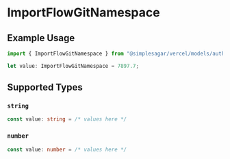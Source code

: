 # ImportFlowGitNamespace

## Example Usage

```typescript
import { ImportFlowGitNamespace } from "@simplesagar/vercel/models/authuser.js";

let value: ImportFlowGitNamespace = 7897.7;
```

## Supported Types

### `string`

```typescript
const value: string = /* values here */
```

### `number`

```typescript
const value: number = /* values here */
```

